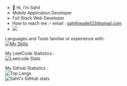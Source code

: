 - 👋 Hi, I’m Sahil
- Mobile Application Developer
- Full Stack Web Developer
- How to reach me :- email : sahiltiwade123@gmail.com
- ![](https://komarev.com/ghpvc/?username=sahil65&color=green)

<!---
sahilt65/sahilt65 is a ✨ special ✨ repository because its `README.md` (this file) appears on your GitHub profile.
You can click the Preview link to take a look at your changes.
--->

Languages and Tools familiar or experience with:  
[![My Skills](https://skillicons.dev/icons?i=cpp,c,java,dart,docker,idea,flutter,github,firebase,eclipse,html,css,bootstrap,js,nodejs,nestjs,express,androidstudio,aws,mongodb,mysql,postman,springboot)](https://skillicons.dev)


My LeetCode Statistics :  
![Leetcode Stats](https://leetcard.jacoblin.cool/sahil_65?ext=heatmap)

My Github Statistics :  
![Top Langs](https://github-readme-stats.vercel.app/api/top-langs/?username=sahilt65&hide_progress=false)  
![Sahil's GitHub stats](https://github-readme-stats.vercel.app/api?username=sahilt65&show_icons=true&theme=radical)
